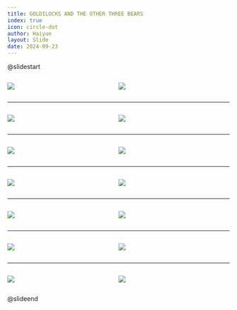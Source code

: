 ```yaml
---
title: GOLDILOCKS AND THE OTHER THREE BEARS
index: true
icon: circle-dot
author: Haiyue
layout: Slide
date: 2024-09-23
---
```

 
@slidestart

<div style="display:flex">
<div style="flex:1">

![](/reading/english/Level-L/GOLDILOCKS%20AND%20THE%20OTHER%20THREE%20BEARS/001.webp)
</div>
<div style="flex:1">

![](/reading/english/Level-L/GOLDILOCKS%20AND%20THE%20OTHER%20THREE%20BEARS/002.webp)
</div>
</div>

---

<div style="display:flex">
<div style="flex:1">

![](/reading/english/Level-L/GOLDILOCKS%20AND%20THE%20OTHER%20THREE%20BEARS/003.webp)
</div>
<div style="flex:1">

![](/reading/english/Level-L/GOLDILOCKS%20AND%20THE%20OTHER%20THREE%20BEARS/004.webp)
</div>
</div>

---

<div style="display:flex">
<div style="flex:1">

![](/reading/english/Level-L/GOLDILOCKS%20AND%20THE%20OTHER%20THREE%20BEARS/005.webp)
</div>
<div style="flex:1">

![](/reading/english/Level-L/GOLDILOCKS%20AND%20THE%20OTHER%20THREE%20BEARS/006.webp)
</div>
</div>

---

<div style="display:flex">
<div style="flex:1">

![](/reading/english/Level-L/GOLDILOCKS%20AND%20THE%20OTHER%20THREE%20BEARS/007.webp)
</div>
<div style="flex:1">

![](/reading/english/Level-L/GOLDILOCKS%20AND%20THE%20OTHER%20THREE%20BEARS/008.webp)
</div>
</div>

---

<div style="display:flex">
<div style="flex:1">

![](/reading/english/Level-L/GOLDILOCKS%20AND%20THE%20OTHER%20THREE%20BEARS/009.webp)
</div>
<div style="flex:1">

![](/reading/english/Level-L/GOLDILOCKS%20AND%20THE%20OTHER%20THREE%20BEARS/010.webp)
</div>
</div>

---

<div style="display:flex">
<div style="flex:1">

![](/reading/english/Level-L/GOLDILOCKS%20AND%20THE%20OTHER%20THREE%20BEARS/011.webp)
</div>
<div style="flex:1">

![](/reading/english/Level-L/GOLDILOCKS%20AND%20THE%20OTHER%20THREE%20BEARS/012.webp)
</div>
</div>

---

<div style="display:flex">
<div style="flex:1">

![](/reading/english/Level-L/GOLDILOCKS%20AND%20THE%20OTHER%20THREE%20BEARS/013.webp)
</div>
<div style="flex:1">

![](/reading/english/Level-L/GOLDILOCKS%20AND%20THE%20OTHER%20THREE%20BEARS/014.webp)
</div>
</div>

@slideend